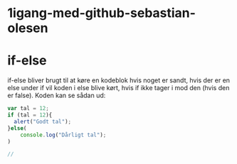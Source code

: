 # 1igang-med-github-sebastian-olesen

# if-else 
if-else bliver brugt til at køre en kodeblok hvis noget er sandt, hvis der er en else under if vil koden i else blive kørt, hvis if ikke tager i mod den (hvis den er false).
Koden kan se sådan ud:

```javascript
var tal = 12;
if (tal = 12){
  alert("Godt tal");
}else(
    console.log("Dårligt tal");
)

//

